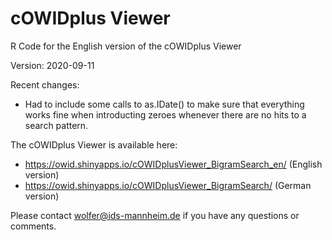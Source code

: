 # cOWIDplus Viewer
R Code for the English version of the cOWIDplus Viewer

Version: 2020-09-11

Recent changes:
- Had to include some calls to as.IDate() to make sure that everything
  works fine when introducting zeroes whenever there are no hits to a search pattern.

The cOWIDplus Viewer is available here:

* https://owid.shinyapps.io/cOWIDplusViewer_BigramSearch_en/ (English version)
* https://owid.shinyapps.io/cOWIDplusViewer_BigramSearch/ (German version)

Please contact wolfer@ids-mannheim.de if you have any questions or comments.
